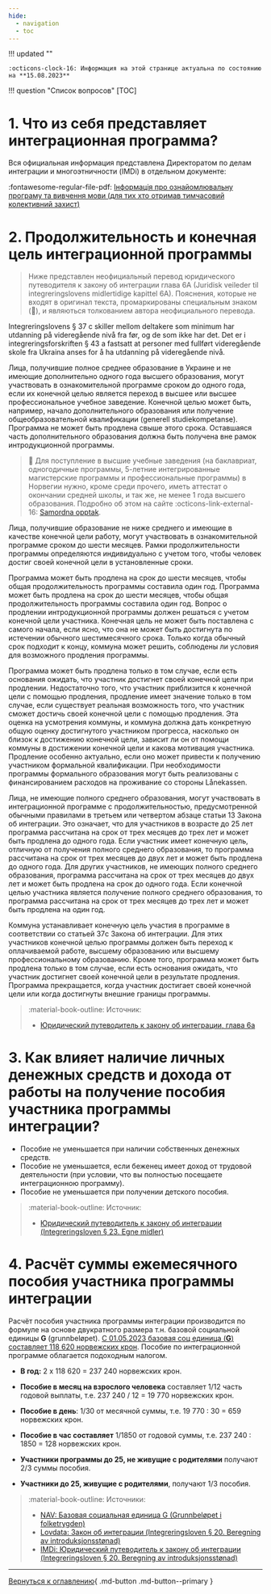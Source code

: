```yaml
---
hide:
  - navigation
  - toc
---
```

!!! updated ""

    :octicons-clock-16: Информация на этой странице актуальна по состоянию на **15.08.2023**

!!! question "Cписок вопросов"
    [TOC]

# 1. Что из себя представляет интеграционная программа? 
Вся официальная информация представлена Директоратом по делам интеграции и многоэтничности (IMDi) в отдельном документе:

:fontawesome-regular-file-pdf: [Інформація про ознайомлювальну програму та вивчення мови (для тих хто отримав тимчасовий колективний захист)](https://www.imdi.no/contentassets/01a5d4b027b74dc0abee4fbdb8f0d3b7/ukrainsk---informasjon-om-introduksjonsprogram-og-sprakopplaring-for-deg-med-midlertidig-kollektiv-beskyttelse.pdf)

# 2. Продолжительность и конечная цель интеграционной программы
> Ниже представлен неофициальный перевод юридического путеводителя к закону об интеграции глава 6A (Juridisk veileder til integreringslovens midlertidige kapittel 6A). Пояснения, которые не входят в оригинал текста, промаркированы специальным знаком (:raised_back_of_hand:), и являються толкованием автора неофициального перевода. 

Integreringslovens § 37 c skiller mellom deltakere som minimum har utdanning på videregående nivå fra før, og de som ikke har det. Det er i integreringsforskriften § 43 a fastsatt at personer med fullført videregående skole fra Ukraina anses for å ha utdanning på videregående nivå.

Лица, получившие полное среднее образование в Украине и не имеющие дополнительно одного года высшего образования, могут участвовать в ознакомительной программе сроком до одного года, если их конечной целью является переход в высшее или высшее профессиональное учебное заведение. Конечной целью может быть, например, начало дополнительного образования или получение общеобразовательной квалификации (generell studiekompetanse). Программа не может быть продлена cвыше этого срока. Оставшаяся часть дополнительного образования должна быть получена вне рамок интродукционной программы.

> :raised_back_of_hand: Для поступление в высшие учебные заведения (на баклавриат, одногодичные программы, 5-летние интегрированные магистерские программы и профессиональные программы) в Норвегии нужно, кроме среди прочего, иметь аттестат о окончании средней школы, и так же, не менее 1 года высшего образования. Подробно об этом на сайте :octicons-link-external-16: [Samordna opptak](https://www.samordnaopptak.no/info/utenlandsk_utdanning/ukraina/opptakskrav/index.html).

Лица, получившие образование не ниже среднего и имеющие в качестве конечной цели работу, могут участвовать в ознакомительной программе сроком до шести месяцев. Рамки продолжительности программы определяются индивидуально с учетом того, чтобы человек достиг своей конечной цели в установленные сроки. 

Программа может быть продлена на срок до шести месяцев, чтобы общая продолжительность программы составила один год. Программа может быть продлена на срок до шести месяцев, чтобы общая продолжительность программы составила один год. Вопрос о продлении интродукционной программы должен решаться с учетом конечной цели участника. Конечная цель не может быть поставлена с самого начала, если ясно, что она не может быть достигнута по истечении обычного шестимесячного срока. Только когда обычный срок подходит к концу, коммуна может решить, соблюдены ли условия для возможного продления программы. 

Программа может быть продлена только в том случае, если есть основания ожидать, что участник достигнет своей конечной цели при продлении. Недостаточно того, что участник приблизится к конечной цели с помощью продления, продление имеет значение только в том случае, если существует реальная возможность того, что участник сможет достичь своей конечной цели с помощью продления. Эта оценка на усмотрения коммуны, и коммуна должна дать конкретную общую оценку достигнутого участником прогресса, насколько он близок к достижению конечной цели, зависит ли он от помощи коммуны в достижении конечной цели и какова мотивация участника. Продление особенно актуально, если оно может привести к получению участником формальной квалификации. При необходимости программы формального образования могут быть реализованы с финансированием расходов на проживание со стороны Lånekassen.

Лица, не имеющие полного среднего образования, могут участвовать в интеграционной программе с продолжительностью, предусмотренной обычными правилами в третьем или четвертом абзаце статьи 13 Закона об интеграции. Это означает, что для участников в возрасте до 25 лет программа рассчитана на срок от трех месяцев до трех лет и может быть продлена до одного года. Если участник имеет конечную цель, отличную от получения полного среднего образования, то программа рассчитана на срок от трех месяцев до двух лет и может быть продлена до одного года. Для других участников, не имеющих полного среднего образования, программа рассчитана на срок от трех месяцев до двух лет и может быть продлена на срок до одного года. Если конечной целью участника является получение полного среднего образования, то программа рассчитана на срок от трех месяцев до трех лет и может быть продлена на один год.

Коммуна устанавливает конечную цель участия в программе в соответствии со статьей 37c Закона об интеграции. Для этих участников конечной целью программы должен быть переход к оплачиваемой работе, высшему образованию или высшему профессиональному образованию. Кроме того, программа может быть продлена только в том случае, если есть основания ожидать, что участник достигнет своей конечной цели в результате продления. Программа прекращается, когда участник достигает своей конечной цели или когда достигнуты внешние границы программы.

> :material-book-outline: Источник:
> 
> - [Юридический путеводитель к закону об интеграции, глава 6а](https://www.imdi.no/kvalifisering/regelverk/juridisk-veileder-til-integreringslovens-midlertidige-kapittel-6a/)


# 3. Как влияет наличие личных денежных средств и дохода от работы на получение пособия участника программы интеграции?

- Пособие не уменьшается при наличии собственных денежных средств.
- Пособие не уменьшается, если беженец имеет доход от трудовой деятельности (при условии, что вы полностью посещаете интеграционною программу).
- Пособие не уменьшается при получении детского пособия.

> :material-book-outline: Источник:
> 
> - [Юридический путеводитель к закону об интеграции (Integreringsloven § 23. Egne midler)](https://www.imdi.no/kvalifisering/regelverk/juridisk-veileder-til-integreringsloven/kapittel-5-introduksjonsstonad/)

# 4. Расчёт суммы ежемесячного пособия участника программы интеграции
Расчёт пособия участника программы интеграции производится по формуле на основе двукратного размера т.н. базовой социальной единицы **G** (grunnbeløpet). [C 01.05.2023 базовая соц единица (**G**) составляет 118 620 норвежских крон](https://www.nav.no/grunnbelopet). Пособие по интеграционной программе облагается подоходным налогом.

- **В год:** 2 х 118 620 = 237 240 норвежских крон. 

- **Пособие в месяц на взрослого человека** составляет 1/12 часть годовой выплаты, т.е. 237 240 / 12 = 19 770 норвежских крон.

- **Пособие в день**: 1/30 от месячной суммы, т.е. 19 770 : 30 = 659 норвежских крон.

- **Пособие в час составляет** 1/1850 от годовой суммы, т.е. 237 240 : 1850 = 128 норвежских крон.

- **Участники программы до 25, не живущие с родителями** получают 2/3 суммы пособия.

- **Участники до 25, живущие с родителями**, получают 1/3 пособия.

> :material-book-outline: Источники: 
>
> - [NAV: Базовая социальная единица G (Grunnbeløpet i folketrygden)](https://www.nav.no/grunnbelopet)
> - [Lovdata: Закон об интеграции (Integreringsloven § 20. Beregning av introduksjonsstønad)](https://lovdata.no/lov/2020-11-06-127/§20)
> - [IMDi: Юридический путеводитель к закону об интеграции (Integreringsloven § 20. Beregning av introduksjonsstønad)](https://www.imdi.no/kvalifisering/regelverk/juridisk-veileder-til-integreringsloven/kapittel-5-introduksjonsstonad/)


---

[Вернуться к оглавлению](index.md){ .md-button .md-button--primary }
